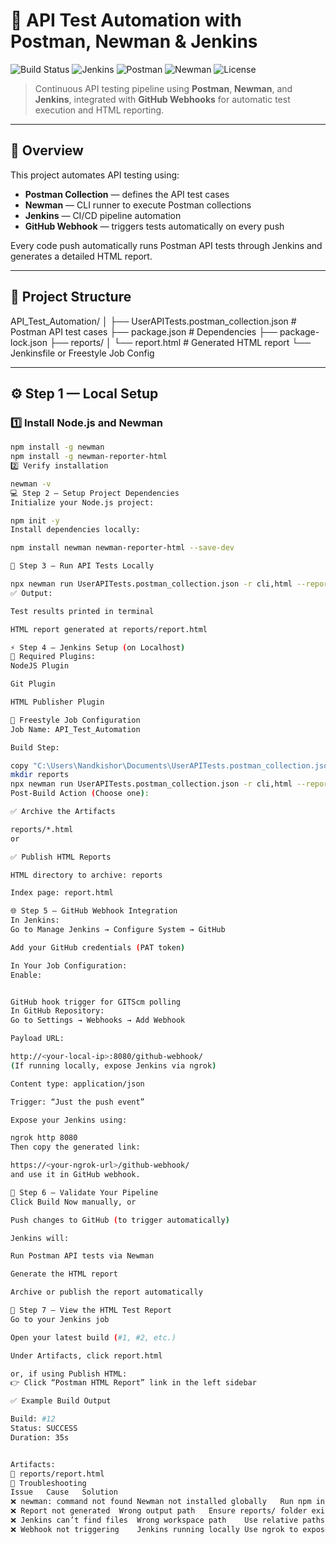 # 🧪 API Test Automation with Postman, Newman & Jenkins

![Build Status](https://img.shields.io/badge/build-passing-brightgreen)
![Jenkins](https://img.shields.io/badge/Jenkins-Automation-blue)
![Postman](https://img.shields.io/badge/Postman-API%20Testing-orange)
![Newman](https://img.shields.io/badge/Newman-CLI%20Runner-yellow)
![License](https://img.shields.io/badge/license-MIT-lightgrey)

> Continuous API testing pipeline using **Postman**, **Newman**, and **Jenkins**, integrated with **GitHub Webhooks** for automatic test execution and HTML reporting.

---

## 📘 Overview

This project automates API testing using:
- **Postman Collection** — defines the API test cases  
- **Newman** — CLI runner to execute Postman collections  
- **Jenkins** — CI/CD pipeline automation  
- **GitHub Webhook** — triggers tests automatically on every push  

Every code push automatically runs Postman API tests through Jenkins and generates a detailed HTML report.

---

## 📂 Project Structure

API_Test_Automation/
│
├── UserAPITests.postman_collection.json # Postman API test cases
├── package.json # Dependencies
├── package-lock.json
├── reports/
│ └── report.html # Generated HTML report
└── Jenkinsfile or Freestyle Job Config



---

## ⚙️ Step 1 — Local Setup

### 1️⃣ Install Node.js and Newman
```bash
npm install -g newman
npm install -g newman-reporter-html
2️⃣ Verify installation

newman -v
💻 Step 2 — Setup Project Dependencies
Initialize your Node.js project:

npm init -y
Install dependencies locally:

npm install newman newman-reporter-html --save-dev

🧩 Step 3 — Run API Tests Locally

npx newman run UserAPITests.postman_collection.json -r cli,html --reporter-html-export reports/report.html
✅ Output:

Test results printed in terminal

HTML report generated at reports/report.html

⚡ Step 4 — Jenkins Setup (on Localhost)
🧱 Required Plugins:
NodeJS Plugin

Git Plugin

HTML Publisher Plugin

🧰 Freestyle Job Configuration
Job Name: API_Test_Automation

Build Step:

copy "C:\Users\Nandkishor\Documents\UserAPITests.postman_collection.json" "%cd%"
mkdir reports
npx newman run UserAPITests.postman_collection.json -r cli,html --reporter-html-export reports\report.html
Post-Build Action (Choose one):

✅ Archive the Artifacts

reports/*.html
or

✅ Publish HTML Reports

HTML directory to archive: reports

Index page: report.html

🌐 Step 5 — GitHub Webhook Integration
In Jenkins:
Go to Manage Jenkins → Configure System → GitHub

Add your GitHub credentials (PAT token)

In Your Job Configuration:
Enable:


GitHub hook trigger for GITScm polling
In GitHub Repository:
Go to Settings → Webhooks → Add Webhook

Payload URL:

http://<your-local-ip>:8080/github-webhook/
(If running locally, expose Jenkins via ngrok)

Content type: application/json

Trigger: “Just the push event”

Expose your Jenkins using:

ngrok http 8080
Then copy the generated link:

https://<your-ngrok-url>/github-webhook/
and use it in GitHub webhook.

🧾 Step 6 — Validate Your Pipeline
Click Build Now manually, or

Push changes to GitHub (to trigger automatically)

Jenkins will:

Run Postman API tests via Newman

Generate the HTML report

Archive or publish the report automatically

🧠 Step 7 — View the HTML Test Report
Go to your Jenkins job

Open your latest build (#1, #2, etc.)

Under Artifacts, click report.html

or, if using Publish HTML:
👉 Click “Postman HTML Report” link in the left sidebar

✅ Example Build Output

Build: #12
Status: SUCCESS
Duration: 35s


Artifacts:
📄 reports/report.html
🧾 Troubleshooting
Issue	Cause	Solution
❌ newman: command not found	Newman not installed globally	Run npm install -g newman
❌ Report not generated	Wrong output path	Ensure reports/ folder exists
❌ Jenkins can’t find files	Wrong workspace path	Use relative paths
❌ Webhook not triggering	Jenkins running locally	Use ngrok to expose port 8080

